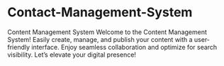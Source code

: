 # Contact-Management-System
Content Management System Welcome to the Content Management System! Easily create, manage, and publish your content with a user-friendly interface. Enjoy seamless collaboration and optimize for search visibility. Let’s elevate your digital presence!
